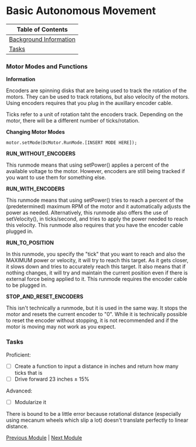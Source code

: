 # Basic Autonomous Movement

|Table of Contents|
|-|
|[Background Information](#motor-modes-and-functions)|
|[Tasks](#tasks)|

### Motor Modes and Functions

**Information**

Encoders are spinning disks that are being used to track the rotation of the motors. They can be used to track rotations, but also velocity of the motors. Using encoders requires that you plug in the auxillary encoder cable.

Ticks refer to a unit of rotation taht the encoders track. Depending on the motor, there will be a different number of ticks/rotation.

**Changing Motor Modes**

`motor.setMode(DcMotor.RunMode.[INSERT MODE HERE]);`

**RUN_WITHOUT_ENCODERS**

This runmode means that using setPower() applies a percent of the available voltage to the motor. However, encoders are still being tracked if you want to use them for something else.

**RUN_WITH_ENCODERS**

This runmode means that using setPower() tries to reach a percent of the (predetermined) maximum RPM of the motor and it automatically adjusts the power as needed. Alternatively, this runmode also offers the use of setVelocity(), in ticks/second, and tries to apply the power needed to reach this velocity. This runmode also requires that you have the encoder cable plugged in.

**RUN_TO_POSITION**

In this runmode, you specify the "tick" that you want to reach and also the MAXIMUM power or velocity, it will try to reach this target. As it gets closer, it slows down and tries to accurately reach this target. It also means that if nothing changes, it will try and maintain the current position even if there is external force being applied to it. This runmode requires the encoder cable to be plugged in.

**STOP_AND_RESET_ENCODERS**

This isn't technically a runmode, but it is used in the same way. It stops the motor and resets the current encoder to "0". While it is technically possible to reset the encoder without stopping, it is not recommended and if the motor is moving may not work as you expect. 

### Tasks

Proficient:

- [ ] Create a function to input a distance in inches and return how many ticks that is
- [ ] Drive forward 23 inches &plusmn; 15%

Advanced:

- [ ] Modularize it

There is bound to be a little error because rotational distance (especially using mecanum wheels which slip a lot) doesn't translate perfectly to linear distance.

[Previous Module](Module%202%3A%20Basic%20TeleOp.md) | [Next Module](Module%204%3A%20Sensors%20and%20Servos.md)